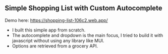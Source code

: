 ## Simple Shopping List with Custom Autocomplete

Demo here: https://shopping-list-106c2.web.app/

- I built this simple app from scratch. 
- The autocomplete and dropdown is the main focus, I tried to build it with javascript without using any library like MUI.
- Options are retrieved from a grocery API.




